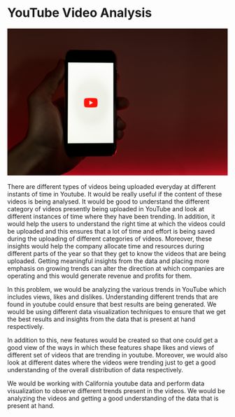 # YouTube Video Analysis

![alt text](szabo-viktor-UfseYCHvIH0-unsplash.jpg)

There are different types of videos being uploaded everyday at different instants of time in Youtube. It would be really useful if the content of these videos is being analysed. It would be good to understand the different category of videos presently being uploaded in YouTube and look at different instances of time where they have been trending. In addition, it would help the users to understand the right time at which the videos could be uploaded and this ensures that a lot of time and effort is being saved during the uploading of different categories of videos. Moreover, these insights would help the company allocate time and resources during different parts of the year so that they get to know the videos that are being uploaded. Getting meaningful insights from the data and placing more emphasis on growing trends can alter the direction at which companies are operating and this would generate revenue and profits for them.

In this problem, we would be analyzing the various trends in YouTube which includes views, likes and dislikes. Understanding different trends that are found in youtube could ensure that best results are being generated. We would be using different data visualization techniques to ensure that we get the best results and insights from the data that is present at hand respectively.

In addition to this, new features would be created so that one could get a good view of the ways in which these features shape likes and views of different set of videos that are trending in youtube. Moreover, we would also look at different dates where the videos were trending just to get a good understanding of the overall distribution of data respectively. 

We would be working with California youtube data and perform data visualization to observe different trends present in the videos. We would be analyzing the videos and getting a good understanding of the data that is present at hand. 

